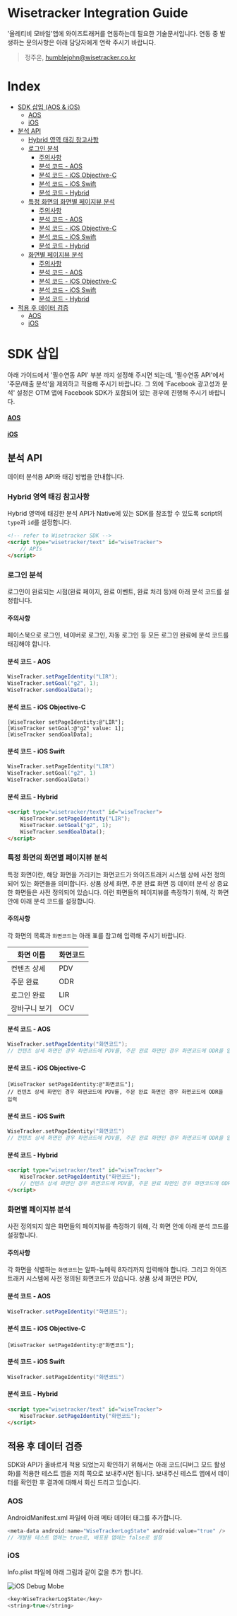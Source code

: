 # Wisetracker Integration Guide
'올레티비 모바일'앱에 와이즈트래커를 연동하는데 필요한 기술문서입니다. 연동 중 발생하는 문의사항은 아래 담당자에게 연락 주시기 바랍니다.

> 정주온, humblejohn@wisetracker.co.kr

# Index
* [SDK 삽입 (AOS & iOS)](./otm.md#SDK-삽입)
	* [AOS](./otm.md#AOS)
	* [iOS](./otm.md#iOS)
* [분석 API](./otm.md#분석-API)
	* [Hybrid 영역 태깅 참고사항](./otm.md#Hybrid-영역-태깅-참고사항)
	* [로그인 분석](./otm.md#로그인-분석)
		* [주의사항](./otm.md#주의사항)
		* [분석 코드 - AOS](./otm.md#분석-코드---AOS)
		* [분석 코드 - iOS Objective-C](./otm.md#분석-코드---iOS-Objective-C)
		* [분석 코드 - iOS Swift](./otm.md#분석-코드---iOS-Swift)
		* [분석 코드 - Hybrid](./otm.md#분석-코드---Hybrid)
	* [특정 화면의 화면별 페이지뷰 분석](./otm.md#특정-화면의-화면별-페이지뷰-분석)
		* [주의사항](./otm.md#주의사항-1)
		* [분석 코드 - AOS](./otm.md#분석-코드---AOS-1)
		* [분석 코드 - iOS Objective-C](./otm.md#분석-코드---iOS-Objective-C-1)
		* [분석 코드 - iOS Swift](./otm.md#분석-코드---iOS-Swift-1)
		* [분석 코드 - Hybrid](./otm.md#분석-코드---Hybrid-1)
	* [화면별 페이지뷰 분석](./otm.md#화면별-페이지뷰-분석)
		* [주의사항](./otm.md#주의사항-2)
		* [분석 코드 - AOS](./otm.md#분석-코드---AOS-2)
		* [분석 코드 - iOS Objective-C](./otm.md#분석-코드---iOS-Objective-C-2)
		* [분석 코드 - iOS Swift](./otm.md#분석-코드---iOS-Swift-2)
		* [분석 코드 - Hybrid](./otm.md#분석-코드---Hybrid-2)
* [적용 후 데이터 검증](./otm.md#적용-후-데이터-검증)
	* [AOS](./otm.md#AOS)
	* [iOS](./otm.md#iOS)


# SDK 삽입
아래 가이드에서 '필수연동 API' 부분 까지 설정해 주시면 되는데, '필수연동 API'에서 '주문/매출 분석'을 제외하고 적용해 주시기 바랍니다. 그 외에 'Facebook 광고성과 분석' 설정은 OTM 앱에 Facebook SDK가 포함되어 있는 경우에 진행해 주시기 바랍니다.
#### [AOS](https://bintray.com/beta/#/tracker/maven/SDK_V1?tab=readme)
#### [iOS](https://cocoapods.org/pods/WiseTracker)

## 분석 API
데이터 분석용 API와 태깅 방법을 안내합니다.

### Hybrid 영역 태깅 참고사항
Hybrid 영역에 태깅한 분석 API가 Native에 있는 SDK를 참조할 수 있도록 script의 `type`과 `id`를 설정합니다.
``` html
<!-- refer to Wisetracker SDK -->
<script type="wisetracker/text" id="wiseTracker">
	// APIs
</script>
```

### 로그인 분석
로그인이 완료되는 시점(완료 페이지, 완료 이벤트, 완료 처리 등)에 아래 분석 코드를 설정합니다.

#### 주의사항
페이스북으로 로그인, 네이버로 로그인, 자동 로그인 등 모든 로그인 완료에 분석 코드를 태깅해야 합니다.

#### 분석 코드 - AOS
``` java
WiseTracker.setPageIdentity("LIR");
WiseTracker.setGoal("g2", 1);
WiseTracker.sendGoalData();
```

#### 분석 코드 - iOS Objective-C
``` objc
[WiseTracker setPageIdentity:@"LIR"];
[WiseTracker setGoal:@"g2" value: 1];
[WiseTracker sendGoalData];
```

#### 분석 코드 - iOS Swift
``` swift
WiseTracker.setPageIdentity("LIR")
WiseTracker.setGoal("g2", 1)
WiseTracker.sendGoalData()
```

#### 분석 코드 - Hybrid
``` html
<script type="wisetracker/text" id="wiseTracker">
	WiseTracker.setPageIdentity("LIR");
	WiseTracker.setGoal("g2", 1);
	WiseTracker.sendGoalData();
</script>
```

### 특정 화면의 화면별 페이지뷰 분석
특정 화면이란, 해당 화면을 가리키는 화면코드가 와이즈트래커 시스템 상에 사전 정의되어 있는 화면들을 의미합니다. 상품 상세 화면, 주문 완료 화면 등 데이터 분석 상 중요한 화면들은 사전 정의되어 있습니다. 이런 화면들의  페이지뷰를 측정하기 위해, 각 화면 안에 아래 분석 코드를 설정합니다.

#### 주의사항
각 화면의 목록과 `화면코드`는 아래 표를 참고해 입력해 주시기 바랍니다.

화면 이름 | 화면코드
-------- | --------
컨텐츠 상세 | PDV
주문 완료 | ODR
로그인 완료 | LIR
장바구니 보기 | OCV

#### 분석 코드 - AOS
``` java
WiseTracker.setPageIdentity("화면코드");
// 컨텐츠 상세 화면인 경우 화면코드에 PDV를, 주문 완료 화면인 경우 화면코드에 ODR을 입력
```

#### 분석 코드 - iOS Objective-C
``` objc
[WiseTracker setPageIdentity:@"화면코드"];
// 컨텐츠 상세 화면인 경우 화면코드에 PDV를, 주문 완료 화면인 경우 화면코드에 ODR을 입력
```

#### 분석 코드 - iOS Swift
``` swift
WiseTracker.setPageIdentity("화면코드")
// 컨텐츠 상세 화면인 경우 화면코드에 PDV를, 주문 완료 화면인 경우 화면코드에 ODR을 입력
```

#### 분석 코드 - Hybrid
``` html
<script type="wisetracker/text" id="wiseTracker">
	WiseTracker.setPageIdentity("화면코드");
	// 컨텐츠 상세 화면인 경우 화면코드에 PDV를, 주문 완료 화면인 경우 화면코드에 ODR을 입력
</script>
```

### 화면별 페이지뷰 분석
사전 정의되지 않은 화면들의 페이지뷰를 측정하기 위해, 각 화면 안에 아래 분석 코드를 설정합니다.

#### 주의사항
각 화면을 식별하는 `화면코드`는 알파-뉴메릭 8자리까지 입력해야 합니다.
그리고 와이즈트래커 시스템에 사전 정의된 화면코드가 있습니다. 상품 상세 화면은 PDV, 

#### 분석 코드 - AOS
``` java
WiseTracker.setPageIdentity("화면코드");
```

#### 분석 코드 - iOS Objective-C
``` objc
[WiseTracker setPageIdentity:@"화면코드"];
```

#### 분석 코드 - iOS Swift
``` swift
WiseTracker.setPageIdentity("화면코드")
```

#### 분석 코드 - Hybrid
``` html
<script type="wisetracker/text" id="wiseTracker">
	WiseTracker.setPageIdentity("화면코드");
</script>
```

## 적용 후 데이터 검증
SDK와 API가 올바르게 적용 되었는지 확인하기 위해서는 아래 코드(디버그 모드 활성화)를 적용한 테스트 앱을 저희 쪽으로 보내주시면 됩니다. 보내주신 테스트 앱에서 데이터를 확인한 후 결과에 대해서 회신 드리고 있습니다.

### AOS
AndroidManifest.xml 파일에 아래 메타 데이터 태그를 추가합니다.
``` java
<meta-data android:name="WiseTrackerLogState" android:value="true" />
// 개발용 테스트 앱에는 true로, 배포용 앱에는 false로 설정
```

### iOS
Info.plist 파일에 아래 그림과 같이 값을 추가 합니다.

![iOS Debug Mobe](http://www.wisetracker.co.kr/wp-content/uploads/2019/05/ios-debug.png)

``` swift
<key>WiseTrackerLogState</key>
<string>true</string>
```
